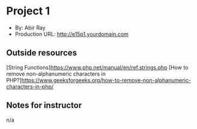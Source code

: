 # Project 1
+ By: Abir Ray
+ Production URL: <http://e15p1.yourdomain.com>

## Outside resources
[String Functions]<https://www.php.net/manual/en/ref.strings.php>
[How to remove non-alphanumeric characters in PHP?]<https://www.geeksforgeeks.org/how-to-remove-non-alphanumeric-characters-in-php/>

## Notes for instructor
n/a
